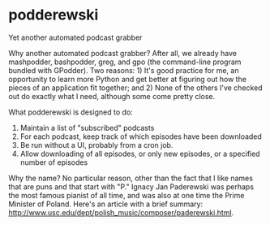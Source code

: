 # podderewski
Yet another automated podcast grabber

Why another automated podcast grabber? After all, we already have mashpodder, bashpodder, greg, and gpo (the command-line program bundled with GPodder). Two reasons: 1) It's good practice for me, an opportunity to learn more Python and get better at figuring out how the pieces of an application fit together; and 2) None of the others I've checked out do exactly what I need, although some come pretty close.

What podderewski is designed to do:

1. Maintain a list of "subscribed" podcasts
2. For each podcast, keep track of which episodes have been downloaded 
3. Be run without a UI, probably from a cron job.
4. Allow downloading of all episodes, or only new episodes, or a specified number of episodes

Why the name? No particular reason, other than the fact that I like names that are puns and that start with "P." Ignacy Jan Paderewski was perhaps the most famous pianist of all time, and was also at one time the Prime Minister of Poland. Here's an article with a brief summary: http://www.usc.edu/dept/polish_music/composer/paderewski.html.

 

 
